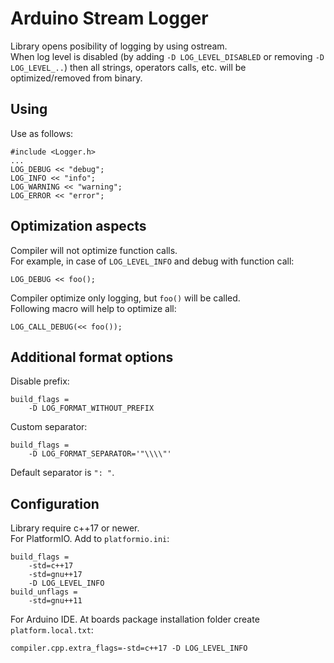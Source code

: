 # Arduino Stream Logger
Library opens posibility of logging by using ostream.  
When log level is disabled (by adding `-D LOG_LEVEL_DISABLED` or removing `-D LOG_LEVEL_..`) then all strings, operators calls, etc. will be optimized/removed from binary.

## Using
Use as follows:
```
#include <Logger.h>
...
LOG_DEBUG << "debug";
LOG_INFO << "info";
LOG_WARNING << "warning";
LOG_ERROR << "error";
```

## Optimization aspects
Compiler will not optimize function calls.  
For example, in case of `LOG_LEVEL_INFO` and debug with function call:
```
LOG_DEBUG << foo();
```
Compiler optimize only logging, but `foo()` will be called.  
Following macro will help to optimize all:
```
LOG_CALL_DEBUG(<< foo());
```

## Additional format options
Disable prefix:
```
build_flags =
	-D LOG_FORMAT_WITHOUT_PREFIX
```
Custom separator:
```
build_flags =
	-D LOG_FORMAT_SEPARATOR='"\\\\"'
```
Default separator is `": "`.

## Configuration
Library require c++17 or newer.  
For PlatformIO. Add to `platformio.ini`:
```
build_flags =
	-std=c++17
	-std=gnu++17
	-D LOG_LEVEL_INFO
build_unflags =
	-std=gnu++11
```

For Arduino IDE. At boards package installation folder create `platform.local.txt`:
```
compiler.cpp.extra_flags=-std=c++17 -D LOG_LEVEL_INFO
```